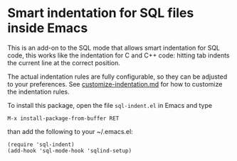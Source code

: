 # Smart indentation for SQL files inside Emacs

This is an add-on to the SQL mode that allows smart indentation for SQL code,
this works like the indentation for C and C++ code: hitting tab indents the
current line at the correct position.

The actual indentation rules are fully configurable, so they can be adjusted
to your preferences. See [customize-indentation.md](customize-indentation.md)
for how to customize the indentation rules.

To install this package, open the file `sql-indent.el` in Emacs and type

    M-x install-package-from-buffer RET

than add the following to your ~/.emacs.el:

    (require 'sql-indent)
    (add-hook 'sql-mode-hook 'sqlind-setup)
